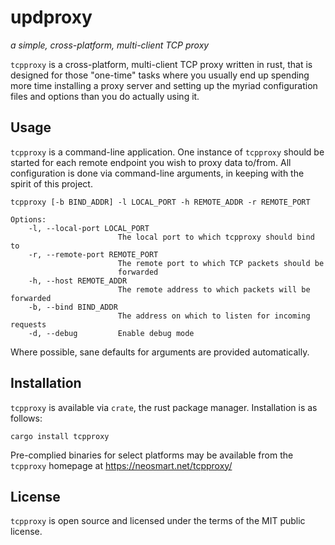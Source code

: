 # updproxy
_a simple, cross-platform, multi-client TCP proxy_

`tcpproxy` is a cross-platform, multi-client TCP proxy written in rust, that is designed for those "one-time" tasks where you usually end up spending more time installing a proxy server and setting up the myriad configuration files and options than you do actually using it.

## Usage

`tcpproxy` is a command-line application. One instance of `tcpproxy` should be started for each remote endpoint you wish to proxy data to/from. All configuration is done via command-line arguments, in keeping with the spirit of this project.

```
tcpproxy [-b BIND_ADDR] -l LOCAL_PORT -h REMOTE_ADDR -r REMOTE_PORT

Options:
    -l, --local-port LOCAL_PORT
                        The local port to which tcpproxy should bind to
    -r, --remote-port REMOTE_PORT
                        The remote port to which TCP packets should be
                        forwarded
    -h, --host REMOTE_ADDR
                        The remote address to which packets will be forwarded
    -b, --bind BIND_ADDR
                        The address on which to listen for incoming requests
    -d, --debug         Enable debug mode
```

Where possible, sane defaults for arguments are provided automatically.

## Installation

`tcpproxy` is available via `crate`, the rust package manager. Installation is as follows:

    cargo install tcpproxy

Pre-complied binaries for select platforms may be available from the `tcpproxy` homepage at https://neosmart.net/tcpproxy/

## License

`tcpproxy` is open source and licensed under the terms of the MIT public license.
